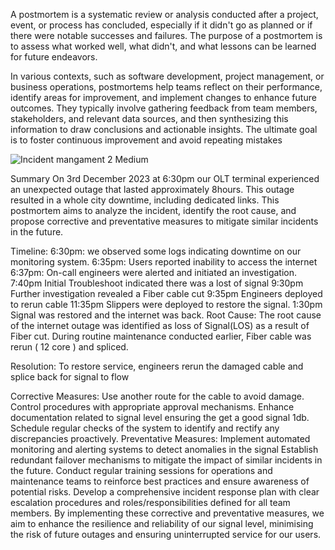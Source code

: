 
A postmortem is a systematic review or analysis conducted after a project, event, or process has concluded, especially if it didn't go as planned or if there were notable successes and failures. The purpose of a postmortem is to assess what worked well, what didn't, and what lessons can be learned for future endeavors.

In various contexts, such as software development, project management, or business operations, postmortems help teams reflect on their performance, identify areas for improvement, and implement changes to enhance future outcomes. They typically involve gathering feedback from team members, stakeholders, and relevant data sources, and then synthesizing this information to draw conclusions and actionable insights. The ultimate goal is to foster continuous improvement and avoid repeating mistakes

![Incident mangament  2 Medium](https://github.com/Annytech001/alx-system_engineering-devops/assets/117596977/ea8648b0-12da-40a3-a2e2-43c85b50286a)


Summary 
On 3rd December 2023 at 6:30pm  our OLT terminal  experienced an unexpected outage that lasted approximately 8hours. This outage resulted in a whole city downtime, including dedicated links.  This postmortem aims to analyze the incident, identify the root cause, and propose corrective and preventative measures to mitigate similar incidents in the future.

Timeline:
6:30pm: we observed some logs indicating downtime on our monitoring system.
6:35pm: Users reported inability to access the internet 
6:37pm: On-call engineers were alerted and initiated an investigation.
7:40pm Initial Troubleshoot indicated there was a lost of signal 
9:30pm Further investigation revealed a Fiber cable cut 
9:35pm Engineers deployed to rerun cable 
11:35pm Slippers  were deployed to restore the signal.
1:30pm  Signal was restored and the internet was back.
Root Cause:
The root cause of the internet outage was identified as loss of Signal(LOS) as a result of Fiber cut.  During routine maintenance conducted earlier, Fiber cable was rerun ( 12 core ) and spliced.

Resolution:
To restore service, engineers rerun the damaged cable and splice back for signal to flow 

Corrective Measures:
Use another route for the cable to avoid damage.		
Control procedures with appropriate approval mechanisms.
Enhance documentation related to signal level ensuring the get a good signal 1db.
Schedule regular checks of the  system to identify and rectify any discrepancies proactively.
Preventative Measures:
Implement automated monitoring and alerting systems to detect anomalies in the signal
Establish redundant failover mechanisms to mitigate the impact of similar incidents in the future.
Conduct regular training sessions for operations and maintenance teams to reinforce best practices and ensure awareness of potential risks.
Develop a comprehensive incident response plan with clear escalation procedures and roles/responsibilities defined for all team members.
By implementing these corrective and preventative measures, we aim to enhance the resilience and reliability of our signal level, minimising the risk of future outages and ensuring uninterrupted service for our users.

